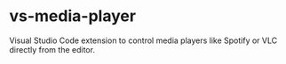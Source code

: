 # vs-media-player
Visual Studio Code extension to control media players like Spotify or VLC directly from the editor.
